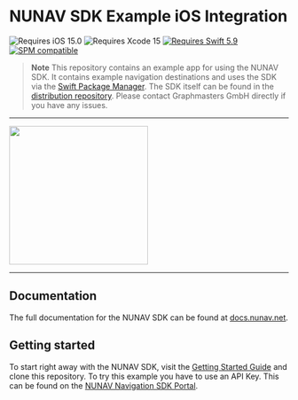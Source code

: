 # NUNAV SDK Example iOS Integration

![Requires iOS 15.0](https://img.shields.io/badge/iOS-15.0-1575F9?style=flat&logo=apple&label=iOS&link=https%3A%2F%2Fwww.apple.com%2Fde%2Fios)
![Requires Xcode 15](https://img.shields.io/badge/xcode-15-1575F9?style=flat&logo=xcode&label=Xcode&link=https%3A%2F%2Fapps.apple.com%2Fde%2Fapp%2Fxcode%2Fid497799835)
[![Requires Swift 5.9](https://img.shields.io/badge/Swift-5.9-FA7343.svg?style=flat&logo=Swift)](https://swift.org/)
[![SPM compatible](https://img.shields.io/badge/Swift%20Package%20Manager-compatible-FA7343.svg?style=flat&logo=Swift)](https://swift.org/package-manager/)

> **Note**
> This repository contains an example app for using the NUNAV SDK. It contains example navigation destinations and uses the SDK via the [Swift Package Manager](https://www.swift.org/package-manager/). The SDK itself can be found in the [distribution repository](https://github.com/graphmasters/nunav-navigation-sdk-ios-distribution).
> Please contact Graphmasters GmbH directly if you have any issues.

---

<img src="docs/navigation.gif" width="250">

---

## Documentation

The full documentation for the NUNAV SDK can be found at [docs.nunav.net](https://docs.nunav.net/).

## Getting started

To start right away with the NUNAV SDK, visit the [Getting Started Guide]() and clone this repository. To try this 
example you have to use an API Key. This can be found on the [NUNAV Navigation SDK Portal](https://nunav.net/lp/sdk).
